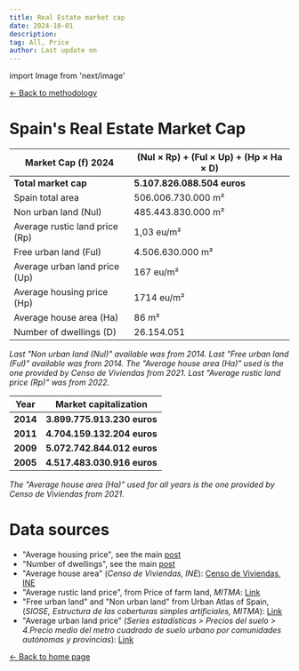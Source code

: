 ```yaml
---
title: Real Estate market cap
date: 2024-10-01
description:
tag: All, Price
author: Last update on
---
```


import Image from 'next/image'

<div class="meta-line"><a class="meta-back" href="/methodology#data-base-access">← Back to methodology</a></div>

# Spain's Real Estate Market Cap

| **Market Cap (f) 2024** | **(Nul × Rp) + (Ful × Up) + (Hp × Ha × D)** |
| ---------- | ------------------------------------------ |
| **Total market cap** | **5.107.826.088.504 euros** |
| Spain total area | 506.006.730.000 m² |
| Non urban land (Nul) | 485.443.830.000 m² |
| Average rustic land price (Rp) | 1,03 eu/m² |
| Free urban land (Ful) | 4.506.630.000 m² |
| Average urban land price (Up) | 167 eu/m² |
| Average housing price (Hp) | 1714 eu/m² |
| Average house area (Ha) | 86 m² |
| Number of dwellings (D) | 26.154.051 |

_Last "Non urban land (Nul)" available was from 2014. Last "Free urban land (Ful)" available was from 2014. The "Average house area (Ha)" used is the one provided by Censo de Viviendas from 2021. Last "Average rustic land price (Rp)" was from 2022._

| **Year** | **Market capitalization** |
| ---------- | ------------------------- |
| **2014** | **3.899.775.913.230 euros** |
| **2011** | **4.704.159.132.204 euros** |
| **2009** | **5.072.742.844.012 euros** |
| **2005** | **4.517.483.030.916 euros** |

_The "Average house area (Ha)" used for all years is the one provided by Censo de Viviendas from 2021._

# Data sources

- "Average housing price", see the main [post](/posts/price)
- "Number of dwellings", see the main [post](/posts/stock)
- "Average house area" (_Censo de Viviendas, INE_): [Censo de Viviendas, INE](https://www.ine.es/Censo2021/Informe.do)
- "Average rustic land price", from Price of farm land, _MITMA_: [Link](https://www.mapa.gob.es/es/estadistica/temas/estadisticas-agrarias/economia/encuesta-precios-tierra/)
- "Free urban land" and "Non urban land" from Urban Atlas of Spain, (_SIOSE, Estructura de las coberturas simples artificiales, MITMA_): [Link](http://atlasau.mitma.gob.es/#bbox=-1220276,5446287,1639151,1304442&c=indicator&i=siosim.siosim012&s=2014&view=map1)
- "Average urban land price" (_Series estadísticas > Precios del suelo > 4.Precio medio del metro cuadrado de suelo urbano por comunidades autónomas y provincias_): [Link](https://www.mitma.gob.es/el-ministerio/informacion-estadistica/vivienda-y-actuaciones-urbanas/estadisticas/suelo/estadisticas-de-precios-de-suelo-urbano)

<div class="meta-line"><a class="meta-back" href="/">← Back to home page</a></div>
